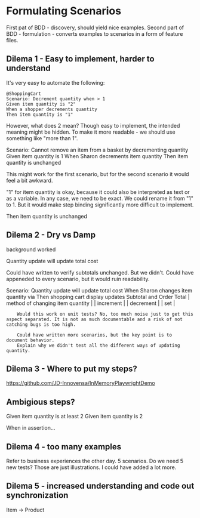 # Formulating Scenarios

First pat of BDD - discovery, should yield nice examples. Second part of BDD - formulation - converts examples to scenarios in a form of feature files.

## Dilema 1 - Easy to implement, harder to understand

It's very easy to automate the following:

```gherkin
@ShoppingCart
Scenario: Decrement quantity when > 1
Given item quantity is "2"
When a shopper decrements quantity
Then item quantity is "1"
```

However, what does 2 mean? Though easy to implement, the intended meaning might be hidden.
To make it more readable - we should use something like "more than 1".

Scenario: Cannot remove an item from a basket by decrementing quantity
    Given item quantity is 1
    When Sharon decrements item quantity
    Then item quantity is unchanged

This might work for the first scenario, but for the second scenario it would feel a bit awkward.


"1" for item quantity is okay, because it could also be interpreted as text or as a variable. In any case, we need to be exact. We could rename it from "1" to 1. But it would make step binding significantly more difficult to implement.

Then item quantity is unchanged

## Dilema 2 - Dry vs Damp

background worked

Quantity update will update total cost

Could have written to verify subtotals unchanged. But we didn't. Could have appeneded to every scenario, but it would ruin readability.

Scenario: Quantity update will update total cost
    When Sharon changes item quantity via <method of changing item quantity>
    Then shopping cart display updates Subtotal and Order Total
        | method of changing item quantity |
        | increment                        |
        | decrement                        |
        | set                              |

        Would this work on unit tests? No, too much noise just to get this aspect separated. It is not as much documentable and a risk of not catching bugs is too high.

        Could have written more scenarios, but the key point is to document behavior.
        Explain why we didn't test all the different ways of updating quantity.

## Dilema 3 - Where to put my steps?

https://github.com/JD-Innovensa/InMemoryPlaywrightDemo

## Ambigious steps?

Given item quantity is at least 2
Given item quantity is 2

When in assertion...

## Dilema 4 - too many examples

Refer to business experiences the other day.
5 scenarios. Do we need 5 new tests?
Those are just illustrations. I could have added a lot more.

## Dilema 5 - increased understanding and code out synchronization

Item -> Product